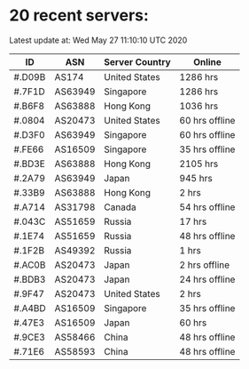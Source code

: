 # 20 recent servers:

Latest update at: Wed May 27 11:10:10 UTC 2020

| ID | ASN | Server Country | Online |
| -- | --- | -------------- | ------ |
| #.D09B | AS174 | United States | 1286 hrs |
| #.7F1D | AS63949 | Singapore | 1286 hrs |
| #.B6F8 | AS63888 | Hong Kong | 1036 hrs |
| #.0804 | AS20473 | United States | 60 hrs offline |
| #.D3F0 | AS63949 | Singapore | 60 hrs offline |
| #.FE66 | AS16509 | Singapore | 35 hrs offline |
| #.BD3E | AS63888 | Hong Kong | 2105 hrs |
| #.2A79 | AS63949 | Japan | 945 hrs |
| #.33B9 | AS63888 | Hong Kong | 2 hrs |
| #.A714 | AS31798 | Canada | 54 hrs offline |
| #.043C | AS51659 | Russia | 17 hrs |
| #.1E74 | AS51659 | Russia | 48 hrs offline |
| #.1F2B | AS49392 | Russia | 1 hrs |
| #.AC0B | AS20473 | Japan | 2 hrs offline |
| #.BDB3 | AS20473 | Japan | 24 hrs offline |
| #.9F47 | AS20473 | United States | 2 hrs |
| #.A4BD | AS16509 | Singapore | 35 hrs offline |
| #.47E3 | AS16509 | Japan | 60 hrs |
| #.9CE3 | AS58466 | China | 48 hrs offline |
| #.71E6 | AS58593 | China | 48 hrs offline |

